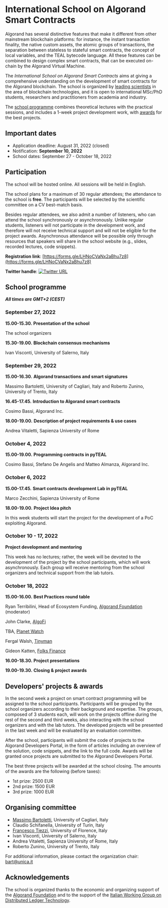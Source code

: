 # International School on Algorand Smart Contracts

Algorand has several distinctive features that make it different from other mainstream blockchain platforms: for instance, the instant transaction finality, the native custom assets, the atomic groups of transactions, the separation between stateless to stateful smart contracts, the concept of local variables, and the TEAL bytecode language. 
All these features can be combined to design complex smart contracts, that can be executed on-chain by the Algorand Virtual Machine. 

The *International School on Algorand Smart Contracts* aims at giving a comprehensive understanding on the development of smart contracts for the Algorand blockchain. The school is organized by [leading scientists](#organising-committee) in the area of blockchain technologies, and it is open to international MSc/PhD students, researchers and practitioners from academia and industry. 

The [school programme](#school-programme) combines theoretical lectures with the practical sessions, and includes a 1-week project development work, with [awards](#developers-projects--awards) for the best projects.

## Important dates

* Application deadline: August 31, 2022 (closed)
* Notification: **September 10, 2022**
* School dates: September 27 - October 18, 2022

## Participation

The school will be hosted online. All sessions will be held in English.

The school plans for a maximum of 30 regular attendees; the attendance to the school is **free**. 
The participants will be selected by the scientific committee on a CV best-match basis.

Besides regular attendees, we also admit a number of listeners, who can attend the school synchronously or asynchronously. Unlike regular students, listeners will not participate in the development work, and therefore will not receive technical support and will not be eligible for the project awards.
Asynchronous attendance will be possible only through resources that speakers will share in the school website
(e.g., slides, recorded lectures, code snippets).


**Registration link**: [https://forms.gle/LHNoCVaNx2aBhu7z8](https://forms.gle/LHNoCVaNx2aBhu7z8)

**Twitter handle**: [![Twitter URL](https://img.shields.io/twitter/url/https/twitter.com/AlgorandSchool.svg?style=social&label=Follow%20%40AlgorandSchool)](https://twitter.com/AlgorandSchool)

## School programme

***All times are GMT+2 (CEST)***

### September 27, 2022 

**15.00-15.30.**
**Presentation of the school**

The school organizers

**15.30-19.00.**
**Blockchain consensus mechanisms**

Ivan Visconti, University of Salerno, Italy


### September 29, 2022

**15.00-16.30.**
**Algorand transactions and smart signatures**

Massimo Bartoletti, University of Cagliari, Italy 
and 
Roberto Zunino, University of Trento, Italy

**16.45-17.45.**
**Introduction to Algorand smart contracts**

Cosimo Bassi, Algorand Inc.

**18.00-19.00.**
**Description of project requirements & use cases**

Andrea Vitaletti, Sapienza University of Rome

### October 4, 2022

**15.00-19.00.**
**Programming contracts in pyTEAL**

Cosimo Bassi, Stefano De Angelis and Matteo Almanza, Algorand Inc.


### October 6, 2022

**15.00-17.45.**
**Smart contracts development Lab in pyTEAL**

Marco Zecchini, Sapienza University of Rome

**18.00-19.00.**
**Project Idea pitch**

In this week students will start the project for the development of a PoC exploiting Algorand.

### October 10 - 17, 2022

**Project development and mentoring**

This week has no lectures; rather, the week will be devoted to the development of the project by the school participants, which will work asynchronously. Each group will receive mentoring from the school organizers and technical support from the lab tutors.

### October 18, 2022

**15.00-16.00.**
**Best Practices round table**

Ryan Terribilini, Head of Ecosystem Funding, [Algorand Foundation](https://algorand.foundation/) (moderator)

John Clarke, [AlgoFi](https://www.algofi.org/)

TBA, [Planet Watch](https://www.planetwatch.io/)

Fergal Walsh, [Tinyman](https://tinyman.org/)

Gideon Katten, [Folks Finance](https://folks.finance/)

**16.00-18.30.**
**Project presentations**

**19.00-19.30.**
**Closing & project awards**

## Developers' projects & awards

In the second week a project on smart contract programming will be assigned to the school participants. Participants will be grouped by the school organizers according to their background and expertise. The groups, composed of 3 students each, will work on the projects offline during the rest of the second and third weeks, also interacting with the school organizers and with the lab tutors. The developed projects will be presented in the last week and will be evaluated by an evaluation committee. 

After the school, participants will submit the code of projects to the Algorand Developers Portal, in the form of articles including an overview of the solution, code snippets, and the link to the full code. Awards will be granted once projects are submitted to the Algorand Developers Portal.

The best three projects will be awarded at the school closing. The amounts of the awards are the following (before taxes):
- 1st prize: 2500 EUR
- 2nd prize: 1500 EUR
- 3rd prize: 1000 EUR


## Organising committee

* [Massimo Bartoletti](https://blockchain.unica.it/), University of Cagliari, Italy
* Claudio Schifanella, University of Turin, Italy
* [Francesco Tiezzi](http://www.disia.unifi.it/tiezzi), University of Florence, Italy
* Ivan Visconti, University of Salerno, Italy
* Andrea Vitaletti, Sapienza University of Rome, Italy
* Roberto Zunino, University of Trento, Italy

For additional information, please contact the organization chair: bart@unica.it

## Acknowledgements

The school is organized thanks to the economic and organizing support of the [Algorand Foundation](https://algorand.foundation/) and to the support of the [Italian Working Group on Distributed Ledger Technology](https://dltgroup.dmi.unipg.it/index.php).
